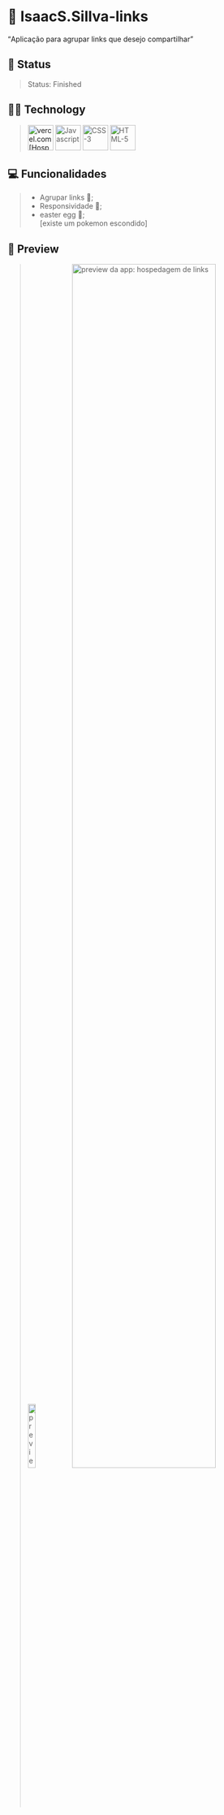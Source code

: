 # 🔗 IsaacS.Sillva-links
<q>Aplicação para agrupar links que desejo compartilhar</q>
## 📜 Status
> Status: Finished

## 👨‍💻 Technology
> <a href="https://vercel.com"><img src="https://assets.vercel.com/image/upload/q_auto/front/favicon/vercel/180x180.png" title="vercel.com [Hospedagem]" style="width: 50px;" ></a>
> <img src="https://22fde275-a0f7-493a-9331-c31456c551ee.id.repl.co/img/icons8-javascript.svg" title="Javascript" style="width: 50px;" >
> <img src="https://22fde275-a0f7-493a-9331-c31456c551ee.id.repl.co/img/icons8-css3.svg" title="CSS-3" style="width: 50px;" >
> <img src="https://22fde275-a0f7-493a-9331-c31456c551ee.id.repl.co/img/icons8-html-5.svg" title="HTML-5" style="width: 50px;" >

## 💻 Funcionalidades

> * Agrupar links 🔗;
> * Responsividade 📱;
> * easter egg 🥚; <br/>
[existe um pokemon escondido]

## 👀 Preview
> <img src="https://s3.us-west-2.amazonaws.com/secure.notion-static.com/49a7166b-92ba-4bb7-9ef5-8837bb9eb54d/Untitled.png?X-Amz-Algorithm=AWS4-HMAC-SHA256&X-Amz-Content-Sha256=UNSIGNED-PAYLOAD&X-Amz-Credential=AKIAT73L2G45EIPT3X45%2F20220711%2Fus-west-2%2Fs3%2Faws4_request&X-Amz-Date=20220711T014808Z&X-Amz-Expires=86400&X-Amz-Signature=c092bc8236fb754b5284e6b660bef52bd20e56218ff616e001f450ffab86eb00&X-Amz-SignedHeaders=host&response-content-disposition=filename%20%3D%22Untitled.png%22&x-id=GetObject" title="preview da app: hospedagem de links [Mobile]" style="width: 18%;"> 
> <img src="https://s3.us-west-2.amazonaws.com/secure.notion-static.com/62032138-a8a7-4f92-90fa-3ec68bf4c450/Untitled.png?X-Amz-Algorithm=AWS4-HMAC-SHA256&X-Amz-Content-Sha256=UNSIGNED-PAYLOAD&X-Amz-Credential=AKIAT73L2G45EIPT3X45%2F20220711%2Fus-west-2%2Fs3%2Faws4_request&X-Amz-Date=20220711T014628Z&X-Amz-Expires=86400&X-Amz-Signature=699946b972c77420bdfbc19e081a7aa58f62ac8f2828923f74a48b3e992848f0&X-Amz-SignedHeaders=host&response-content-disposition=filename%20%3D%22Untitled.png%22&x-id=GetObject" title="preview da app: hospedagem de links" style="width: 78%;">
